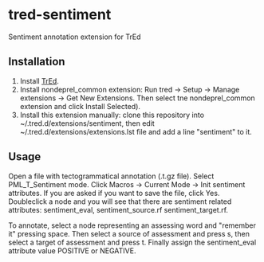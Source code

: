 # tred-sentiment

Sentiment annotation extension for TrEd


## Installation

1. Install [TrEd](http://ufal.mff.cuni.cz/tred/).
2. Install nondeprel\_common extension: Run tred -> Setup -> Manage extensions -> Get New Extensions. Then select tne nondeprel\_common extension and click Install Selected).
3. Install this extension manually: clone this repository into ~/.tred.d/extensions/sentiment, then edit ~/.tred.d/extensions/extensions.lst file and add a line "sentiment" to it.

## Usage

Open a file with tectogrammatical annotation (.t.gz file). Select PML\_T\_Sentiment mode. Click Macros -> Current Mode -> Init sentiment attributes. If you are asked if you want to save the file, click Yes. Doubleclick a node and you will see that there are sentiment related attributes: sentiment\_eval, sentiment\_source.rf sentiment\_target.rf.

To annotate, select a node representing an assessing word and "remember it" pressing space. Then select a source of assessment and press s, then select a target of assessment and press t. Finally assign the sentiment\_eval attribute value POSITIVE or NEGATIVE.
